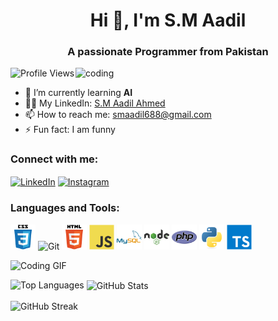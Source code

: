 <!DOCTYPE html>
<html lang="en">
<head>
  <meta charset="UTF-8">
  <meta name="viewport" content="width=device-width, initial-scale=1.0">
  
</head>
<body>

<h1 style="text-align: center;">Hi 👋, I'm S.M Aadil</h1>
<h3 style="text-align: center;">A passionate Programmer from Pakistan</h3>
<img align="right" alt="coding" width="400" scr="[![JXA0](https://github.com/AiWithAadil/AiWithAadil/assets/155771830/841b2ee2-c90c-48e9-9b2a-f4a55fdbacce)](https://i.gifer.com/JXA0.gif)
">

<p align="left"> <img src="https://komarev.com/ghpvc/?username=smaadil&label=Profile%20views&color=0e75b6&style=flat" alt="Profile Views" /> </p>

<ul>
  <li>🌱 I’m currently learning <strong>AI</strong></li>
  <li>👨‍💻 My LinkedIn: <a href="https://www.linkedin.com/in/adil6/">S.M Aadil Ahmed</a></li>
  <li>📫 How to reach me: <a href="mailto:smaadil688@gmail.com">smaadil688@gmail.com</a></li>
  <li>⚡ Fun fact: I am funny</li>
</ul>

<h3 style="text-align: left;">Connect with me:</h3>
<p align="left">
  <a href="https://linkedin.com/in/smaadilahmed" target="_blank"><img align="center" src="https://raw.githubusercontent.com/rahuldkjain/github-profile-readme-generator/master/src/images/icons/Social/linked-in-alt.svg" alt="LinkedIn" height="30" width="40" /></a>
  <a href="https://instagram.com/sm_aadil_ahmed" target="_blank"><img align="center" src="https://raw.githubusercontent.com/rahuldkjain/github-profile-readme-generator/master/src/images/icons/Social/instagram.svg" alt="Instagram" height="30" width="40" /></a>
</p>

<h3 style="text-align: left;">Languages and Tools:</h3>
<p align="left"> 
  <img src="https://raw.githubusercontent.com/devicons/devicon/master/icons/css3/css3-original-wordmark.svg" alt="CSS3" width="40" height="40"/>
  <img src="https://www.vectorlogo.zone/logos/git-scm/git-scm-icon.svg" alt="Git" width="40" height="40"/>
  <img src="https://raw.githubusercontent.com/devicons/devicon/master/icons/html5/html5-original-wordmark.svg" alt="HTML5" width="40" height="40"/>
  <img src="https://raw.githubusercontent.com/devicons/devicon/master/icons/javascript/javascript-original.svg" alt="JavaScript" width="40" height="40"/>
  <img src="https://raw.githubusercontent.com/devicons/devicon/master/icons/mysql/mysql-original-wordmark.svg" alt="MySQL" width="40" height="40"/>
  <img src="https://raw.githubusercontent.com/devicons/devicon/master/icons/nodejs/nodejs-original-wordmark.svg" alt="Node.js" width="40" height="40"/>
  <img src="https://raw.githubusercontent.com/devicons/devicon/master/icons/php/php-original.svg" alt="PHP" width="40" height="40"/>
  <img src="https://raw.githubusercontent.com/devicons/devicon/master/icons/python/python-original.svg" alt="Python" width="40" height="40"/>
  <img src="https://raw.githubusercontent.com/devicons/devicon/master/icons/typescript/typescript-original.svg" alt="TypeScript" width="40" height="40"/>
</p>

<!-- Add your coding GIF here -->
<img src="URL_TO_YOUR_GIF" alt="Coding GIF">

<p><img align="left" src="https://github-readme-stats.vercel.app/api/top-langs?username=smaadil&show_icons=true&locale=en&layout=compact" alt="Top Languages" /></p>

<p>&nbsp;<img align="center" src="https://github-readme-stats.vercel.app/api?username=smaadil&show_icons=true&locale=en" alt="GitHub Stats" /></p>

<p><img align="center" src="https://github-readme-streak-stats.herokuapp.com/?user=smaadil" alt="GitHub Streak" /></p>

</body>
</html>

